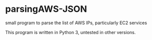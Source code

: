 # parsingAWS-JSON
small program to parse the list of AWS IPs, particularly EC2 services

This program is written in Python 3, untested in other versions.


